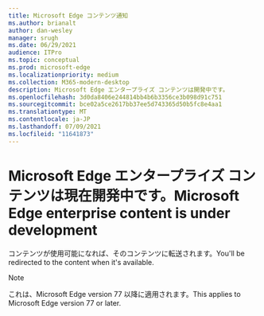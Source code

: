 ```yaml
---
title: Microsoft Edge コンテンツ通知
ms.author: brianalt
author: dan-wesley
manager: srugh
ms.date: 06/29/2021
audience: ITPro
ms.topic: conceptual
ms.prod: microsoft-edge
ms.localizationpriority: medium
ms.collection: M365-modern-desktop
description: Microsoft Edge エンタープライズ コンテンツは開発中です。
ms.openlocfilehash: 3d0da8406e244814bb4b6b3356ce3b098d91c751
ms.sourcegitcommit: bce02a5ce2617bb37ee5d743365d50b5fc8e4aa1
ms.translationtype: MT
ms.contentlocale: ja-JP
ms.lasthandoff: 07/09/2021
ms.locfileid: "11641873"
---
```

# <a name="microsoft-edge-enterprise-content-is-under-development"></a><span data-ttu-id="6b566-103">Microsoft Edge エンタープライズ コンテンツは現在開発中です。</span><span class="sxs-lookup"><span data-stu-id="6b566-103">Microsoft Edge enterprise content is under development</span></span>

<span data-ttu-id="6b566-104">コンテンツが使用可能になれば、そのコンテンツに転送されます。</span><span class="sxs-lookup"><span data-stu-id="6b566-104">You'll be redirected to the content when it's available.</span></span>

> [!NOTE]
> <span data-ttu-id="6b566-105">これは、Microsoft Edge version 77 以降に適用されます。</span><span class="sxs-lookup"><span data-stu-id="6b566-105">This applies  to Microsoft Edge version 77 or later.</span></span>
